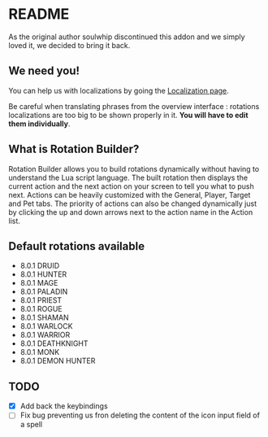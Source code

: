 # README

As the original author soulwhip discontinued this addon and we simply loved it, we decided to bring it back.

## We need you!

You can help us with localizations by going the [Localization page](https://wow.curseforge.com/projects/rotation-builder/localization).

Be careful when translating phrases from the overview interface : rotations localizations are too big to be shown properly in it. **You will have to edit them individually**.

## What is Rotation Builder?

Rotation Builder allows you to build rotations dynamically without having to understand the Lua script language. The built rotation then displays the current action and the next action on your screen to tell you what to push next. Actions can be heavily customized with the General, Player, Target and Pet tabs. The priority of actions can also be changed dynamically just by clicking the up and down arrows next to the action name in the Action list.

## Default rotations available

- 8.0.1 DRUID
- 8.0.1 HUNTER
- 8.0.1 MAGE
- 8.0.1 PALADIN
- 8.0.1 PRIEST
- 8.0.1 ROGUE
- 8.0.1 SHAMAN
- 8.0.1 WARLOCK
- 8.0.1 WARRIOR
- 8.0.1 DEATHKNIGHT
- 8.0.1 MONK
- 8.0.1 DEMON HUNTER

## TODO

- [x] Add back the keybindings
- [ ] Fix bug preventing us fron deleting the content of the icon input field of a spell
